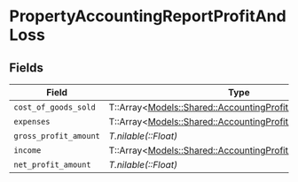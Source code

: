 # PropertyAccountingReportProfitAndLoss


## Fields

| Field                                                                                                               | Type                                                                                                                | Required                                                                                                            | Description                                                                                                         |
| ------------------------------------------------------------------------------------------------------------------- | ------------------------------------------------------------------------------------------------------------------- | ------------------------------------------------------------------------------------------------------------------- | ------------------------------------------------------------------------------------------------------------------- |
| `cost_of_goods_sold`                                                                                                | T::Array<[Models::Shared::AccountingProfitAndLossCategory](../../models/shared/accountingprofitandlosscategory.md)> | :heavy_minus_sign:                                                                                                  | N/A                                                                                                                 |
| `expenses`                                                                                                          | T::Array<[Models::Shared::AccountingProfitAndLossCategory](../../models/shared/accountingprofitandlosscategory.md)> | :heavy_minus_sign:                                                                                                  | N/A                                                                                                                 |
| `gross_profit_amount`                                                                                               | *T.nilable(::Float)*                                                                                                | :heavy_minus_sign:                                                                                                  | N/A                                                                                                                 |
| `income`                                                                                                            | T::Array<[Models::Shared::AccountingProfitAndLossCategory](../../models/shared/accountingprofitandlosscategory.md)> | :heavy_minus_sign:                                                                                                  | N/A                                                                                                                 |
| `net_profit_amount`                                                                                                 | *T.nilable(::Float)*                                                                                                | :heavy_minus_sign:                                                                                                  | N/A                                                                                                                 |